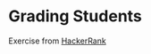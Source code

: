 # Grading Students

Exercise from [HackerRank](https://www.hackerrank.com/challenges/three-month-preparation-kit-grading/problem)
